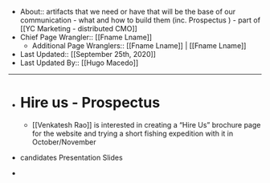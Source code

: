 - About:: artifacts that we need or have that will be the base of our communication - what and how to build them (inc. Prospectus ) - part of [[YC Marketing - distributed CMO]]
- Chief Page Wrangler:: [[Fname Lname]]
    - Additional Page Wranglers:: [[Fname Lname]] | [[Fname Lname]] 
- Last Updated:: [[September 25th, 2020]]
- Last Updated By:: [[Hugo Macedo]] 
-  ----------------------------------------
- # Hire us - Prospectus
    - [[Venkatesh Rao]] is interested in creating a “Hire Us” brochure page for the website and trying a short fishing expedition with it in October/November  
- candidates
    Presentation Slides
    
- 
